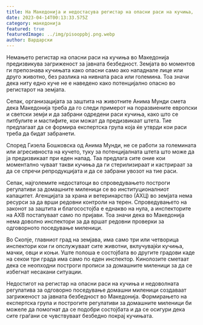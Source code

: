 ```yaml
---
title: На Македонија и недостасува регистар на опасни раси на кучиња,
date: 2023-04-14T00:13:33.575Z
category: македонија
featured: true
featuredImage: ../img/pisooppbj.png.webp
author: Вардарски
---
```


Немањето регистар на опасни раси на кучиња во Македонија предизвикува загриженост за јавната безбедност. Земјата во моментов ги препознава кучињата како опасни само ако нападнале лице или друго животно, без разлика на нивната раса или големина. Тоа значи дека ниту едно куче не е наведено како потенцијално опасно во регистарот на земјата.

Сепак, организацијата за заштита на животните Анима Мунди смета дека Македонија треба да го следи примерот на поразвиените европски и светски земји и да забрани одредени раси кучиња, како што се питбулите и мастифите, кои можат да предизвикаат штета. Тие предлагаат да се формира експертска група која ќе утврди кои раси треба да бидат забранети.

Според Гизела Бошковска од Анима Мунди, не се работи за големината или агресивноста на кучето, туку за потенцијалната штета што може да ја предизвикаат при еден напад. Таа предлага сите оние кои моментално чуваат такви кучиња да ги стерилизираат и кастрираат за да се спречи репродукцијата и да се забрани увозот на тие раси.

Сепак, најголемите недостатоци во спроведувањето построги регулативи за домашните миленици се во институционалниот капацитет. Агенцијата за храна и ветеринарство (АХЦ) во земјата нема ресурси за да врши редовни контроли на терен. Спроведувањето на законот за заштита и благосостојба е еднакво на нула, а инспекторите на АХВ постапуваат само по пријави. Тоа значи дека во Македонија нема доволно инспектори за да вршат редовни проверки за одговорното поседување миленици.

Во Скопје, главниот град на земјава, има само три или четворица инспектори кои ги опслужуваат сите животни, вклучувајќи кучиња, мачки, овци и коњи. Уште полоша е состојбата во другите градови каде на секои три града има само по еден инспектор. Кинолозите сметаат дека се неопходни построги прописи за домашните миленици за да се избегнат несакани ситуации.

Недостигот на регистар на опасни раси на кучиња и недоволната регулатива за одговорно поседување домашни миленици создаваат загриженост за јавната безбедност во Македонија. Формирањето на експертска група и построгите регулативи за домашните миленици би можеле да помогнат да се подобри состојбата и да се осигури дека сите граѓани се чувствуваат безбедно покрај кучињата.
